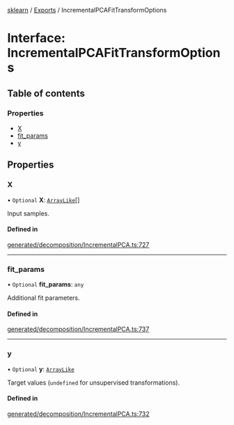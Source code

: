 [sklearn](../readme.md) / [Exports](../modules.md) / IncrementalPCAFitTransformOptions

# Interface: IncrementalPCAFitTransformOptions

## Table of contents

### Properties

- [X](IncrementalPCAFitTransformOptions.md#x)
- [fit\_params](IncrementalPCAFitTransformOptions.md#fit_params)
- [y](IncrementalPCAFitTransformOptions.md#y)

## Properties

### X

• `Optional` **X**: [`ArrayLike`](../modules.md#arraylike)[]

Input samples.

#### Defined in

[generated/decomposition/IncrementalPCA.ts:727](https://github.com/transitive-bullshit/scikit-learn-ts/blob/367336a/packages/sklearn/src/generated/decomposition/IncrementalPCA.ts#L727)

___

### fit\_params

• `Optional` **fit\_params**: `any`

Additional fit parameters.

#### Defined in

[generated/decomposition/IncrementalPCA.ts:737](https://github.com/transitive-bullshit/scikit-learn-ts/blob/367336a/packages/sklearn/src/generated/decomposition/IncrementalPCA.ts#L737)

___

### y

• `Optional` **y**: [`ArrayLike`](../modules.md#arraylike)

Target values (`undefined` for unsupervised transformations).

#### Defined in

[generated/decomposition/IncrementalPCA.ts:732](https://github.com/transitive-bullshit/scikit-learn-ts/blob/367336a/packages/sklearn/src/generated/decomposition/IncrementalPCA.ts#L732)
